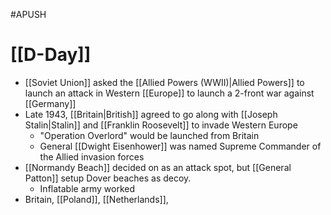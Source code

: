 #APUSH 
# [[D-Day]]
- [[Soviet Union]] asked the [[Allied Powers (WWII)|Allied Powers]] to launch an attack in Western [[Europe]] to launch a 2-front war against [[Germany]]
- Late 1943, [[Britain|British]] agreed to go along with [[Joseph Stalin|Stalin]] and [[Franklin Roosevelt]] to invade Western Europe
	- "Operation Overlord" would be launched from Britain
	- General [[Dwight Eisenhower]] was named Supreme Commander of the Allied invasion forces
- [[Normandy Beach]] decided on as an attack spot, but [[General Patton]] setup Dover beaches as decoy.
	- Inflatable army worked
- Britain, [[Poland]], [[Netherlands]], 